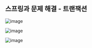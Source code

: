 ## **스프링과 문제 해결 - 트랜잭션**

![image](https://user-images.githubusercontent.com/79301439/208857113-df5ac79e-63a4-4a4d-9244-7f212a4ed698.png)

![image](https://user-images.githubusercontent.com/79301439/208857275-cb1a2158-8831-4609-bb12-900a7d113f19.png)

![image](https://user-images.githubusercontent.com/79301439/208857331-0a6e9bce-7f38-46c5-821e-36f9de5d40d1.png)
